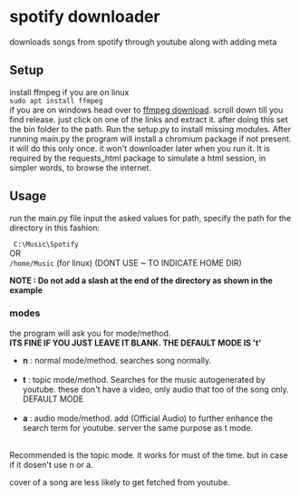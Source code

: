 # spotify downloader
 downloads songs from spotify through youtube along with adding meta

## Setup

install ffmpeg
if you are on linux<br>
```sudo apt install ffmpeg```<br>
if you are on windows head over to <a href='https://www.gyan.dev/ffmpeg/builds/'>ffmpeg download</a>. scroll down till you find release. just click on one of the links and extract it. after doing this set the bin folder to the path.
Run the setup.py to install missing modules. After running main.py the program will install a chromium package if not present. it will do this only once. it won't downloader later when you run it. It is required by the requests_html package to simulate a html session, in simpler words, to browse the internet.

## Usage
run the main.py file
input the asked values
for path, specify the path for the directory in this fashion:

``` C:\Music\Spotify```
<br> OR
<br> ``` /home/Music ``` (for linux) (DONT USE ~ TO INDICATE HOME DIR)

**NOTE : Do not add a slash at the end of the directory as shown in the example**

### modes
the program will ask you for mode/method.<br>
**ITS FINE IF YOU JUST LEAVE IT BLANK. THE DEFAULT MODE IS 't'** <br>

- __n__ : normal mode/method. searches song normally. <br><br>
- __t__ : topic mode/method. Searches for the music autogenerated by youtube. these don't have a video, only audio that too of the song only. DEFAULT MODE <br><br>
- __a__ : audio mode/method. add (Official Audio) to further enhance the search term for youtube. server the same purpose as t mode. <br><br>

Recommended is the topic mode. it works for must of the time. but in case if it dosen't use n or a. 

cover of a song are less likely to get fetched from youtube.
